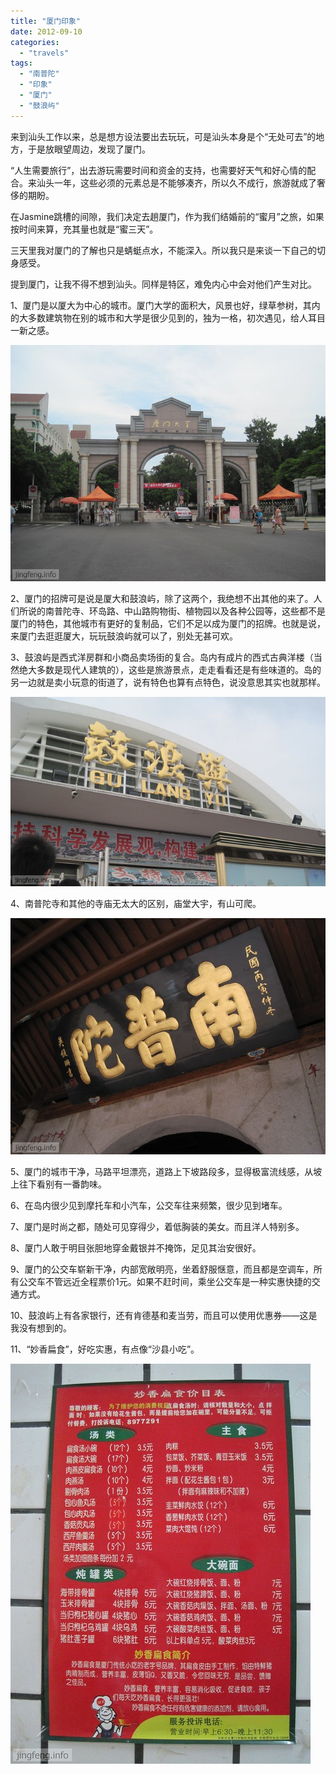 ```yaml
---
title: "厦门印象"
date: 2012-09-10
categories: 
  - "travels"
tags: 
  - "南普陀"
  - "印象"
  - "厦门"
  - "鼓浪屿"
---
```


来到汕头工作以来，总是想方设法要出去玩玩，可是汕头本身是个“无处可去”的地方，于是放眼望周边，发现了厦门。

“人生需要旅行”，出去游玩需要时间和资金的支持，也需要好天气和好心情的配合。来汕头一年，这些必须的元素总是不能够凑齐，所以久不成行，旅游就成了奢侈的期盼。

在Jasmine跳槽的间隙，我们决定去趟厦门，作为我们结婚前的“蜜月”之旅，如果按时间来算，充其量也就是“蜜三天”。

三天里我对厦门的了解也只是蜻蜓点水，不能深入。所以我只是来谈一下自己的切身感受。

提到厦门，让我不得不想到汕头。同样是特区，难免内心中会对他们产生对比。

1、厦门是以厦大为中心的城市。厦门大学的面积大，风景也好，绿草参树，其内的大多数建筑物在别的城市和大学是很少见到的，独为一格，初次遇见，给人耳目一新之感。

![ÏÃ´ó](images/7969468592_935c5b910f_z.jpg)

2、厦门的招牌可是说是厦大和鼓浪屿，除了这两个，我绝想不出其他的来了。人们所说的南普陀寺、环岛路、中山路购物街、植物园以及各种公园等，这些都不是厦门的特色，其他城市有更好的复制品，它们不足以成为厦门的招牌。也就是说，来厦门去逛逛厦大，玩玩鼓浪屿就可以了，别处无甚可欢。

3、鼓浪屿是西式洋房群和小商品卖场街的复合。岛内有成片的西式古典洋楼（当然绝大多数是现代人建筑的），这些是旅游景点，走走看看还是有些味道的。岛的另一边就是卖小玩意的街道了，说有特色也算有点特色，说没意思其实也就那样。

![¹ÄÀËÓì](images/7969466314_d991015847_z.jpg)

4、南普陀寺和其他的寺庙无太大的区别，庙堂大宇，有山可爬。

![ÄÏÆÕÍÓ](images/7969467430_30446a58f9_z.jpg)

5、厦门的城市干净，马路平坦漂亮，道路上下坡路段多，显得极富流线感，从坡上往下看别有一番韵味。

6、在岛内很少见到摩托车和小汽车，公交车往来频繁，很少见到堵车。

7、厦门是时尚之都，随处可见穿得少，着低胸装的美女。而且洋人特别多。

8、厦门人敢于明目张胆地穿金戴银并不掩饰，足见其治安很好。

9、厦门的公交车崭新干净，内部宽敞明亮，坐着舒服惬意，而且都是空调车，所有公交车不管远近全程票价1元。如果不赶时间，乘坐公交车是一种实惠快捷的交通方式。

10、鼓浪屿上有各家银行，还有肯德基和麦当劳，而且可以使用优惠券——这是我没有想到的。

11、“妙香扁食”，好吃实惠，有点像“沙县小吃”。

![](images/7969469666_a9016a42ee_z.jpg)
